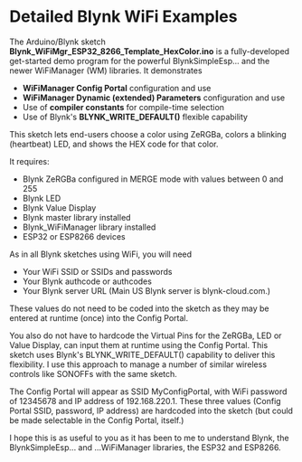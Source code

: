 # Detailed Blynk WiFi Examples

The Arduino/Blynk sketch **Blynk_WiFiMgr_ESP32_8266_Template_HexColor.ino** is a fully-developed get-started demo program for the powerful BlynkSimpleEsp... and the newer WiFiManager (WM) libraries. It demonstrates 
 * **WiFiManager Config Portal** configuration and use
 * **WiFiManager Dynamic (extended) Parameters** configuration and use
 * Use of **compiler constants** for compile-time selection
 * Use of Blynk's **BLYNK_WRITE_DEFAULT()** flexible capability
 
This sketch lets end-users choose a color using ZeRGBa, colors a blinking (heartbeat) LED, and shows the HEX code for that color.

It requires:
 * Blynk ZeRGBa configured in MERGE mode with values between 0 and 255
 * Blynk LED
 * Blynk Value Display
 * Blynk master library installed
 * Blynk_WiFiManager library installed
 * ESP32 or ESP8266 devices
 
As in all Blynk sketches using WiFi, you will need
 * Your WiFi SSID or SSIDs and passwords
 * Your Blynk authcode or authcodes
 * Your Blynk server URL (Main US Blynk server is blynk-cloud.com.)
 
These values do not need to be coded into the sketch as they may be entered at runtime (once) into the Config Portal.
 
You also do not have to hardcode the Virtual Pins for the ZeRGBa, LED or Value Display, can input them at runtime using the Config Portal.
This sketch uses Blynk's BLYNK_WRITE_DEFAULT() capability to deliver this flexibility. I use this approach to manage a number of similar wireless controls like SONOFFs with the same sketch.  
 
The Config Portal will appear as SSID MyConfigPortal, with WiFi password of 12345678 and IP address of 192.168.220.1. 
These three values (Config Portal SSID, password, IP address) are hardcoded into the sketch (but could be made selectable in the Config Portal, itself.)
 
 I hope this is as useful to you as it has been to me to understand Blynk, the BlynkSimpleEsp... and ...WiFiManager libraries, the ESP32 and ESP8266.  
 
 
